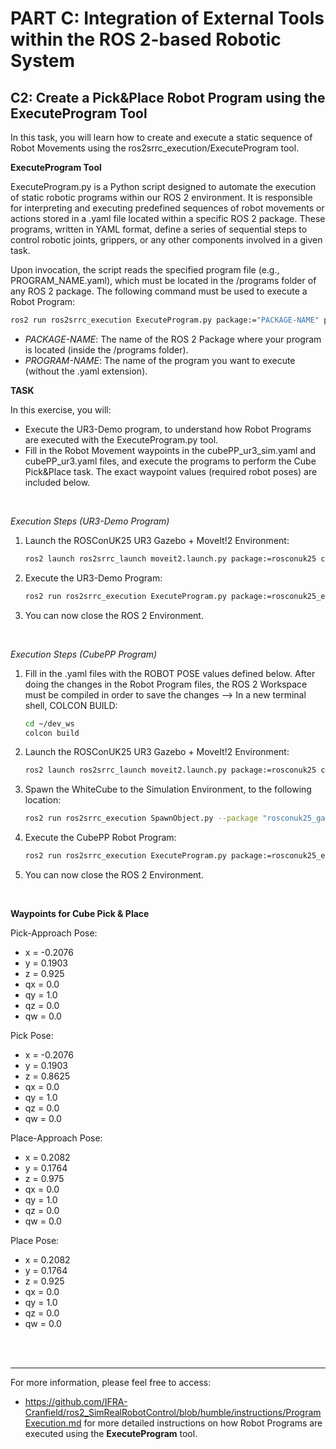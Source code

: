 # PART C: Integration of External Tools within the ROS 2-based Robotic System

## C2: Create a Pick&Place Robot Program using the ExecuteProgram Tool

In this task, you will learn how to create and execute a static sequence of Robot Movements using the ros2srrc_execution/ExecuteProgram tool.

__ExecuteProgram Tool__

ExecuteProgram.py is a Python script designed to automate the execution of static robotic programs within our ROS 2 environment. It is responsible for interpreting and executing predefined sequences of robot movements or actions stored in a .yaml file located within a specific ROS 2 package. These programs, written in YAML format, define a series of sequential steps to control robotic joints, grippers, or any other components involved in a given task.

Upon invocation, the script reads the specified program file (e.g., PROGRAM_NAME.yaml), which must be located in the /programs folder of any ROS 2 package. The following command must be used to execute a Robot Program:

```sh
ros2 run ros2srrc_execution ExecuteProgram.py package:="PACKAGE-NAME" program:="PROGRAM-NAME"
```

- _PACKAGE-NAME_: The name of the ROS 2 Package where your program is located (inside the /programs folder).
- _PROGRAM-NAME_: The name of the program you want to execute (without the .yaml extension).

__TASK__

In this exercise, you will:

- Execute the UR3-Demo program, to understand how Robot Programs are executed with the ExecuteProgram.py tool.
- Fill in the Robot Movement waypoints in the cubePP_ur3_sim.yaml and cubePP_ur3.yaml files, and execute the programs to perform the Cube Pick&Place task. The exact waypoint values (required robot poses) are included below.

</br>

_Execution Steps (UR3-Demo Program)_

1. Launch the ROSConUK25 UR3 Gazebo + MoveIt!2 Environment:
    ```sh
    ros2 launch ros2srrc_launch moveit2.launch.py package:=rosconuk25 config:=ur3_1  # UR3 Robot alone.
    ```

2. Execute the UR3-Demo Program:
    ```sh
    ros2 run ros2srrc_execution ExecuteProgram.py package:=rosconuk25_execution program:=ur3_demo
    ```

3. You can now close the ROS 2 Environment.

</br>

_Execution Steps (CubePP Program)_

1. Fill in the .yaml files with the ROBOT POSE values defined below. After doing the changes in the Robot Program files, the ROS 2 Workspace must be compiled in order to save the changes --> In a new terminal shell, COLCON BUILD:
    ```sh
    cd ~/dev_ws
    colcon build
    ```

2. Launch the ROSConUK25 UR3 Gazebo + MoveIt!2 Environment:
    ```sh
    ros2 launch ros2srrc_launch moveit2.launch.py package:=rosconuk25 config:=ur3_2  # UR3 + Robotiq HandE Gripper.
    ```

3. Spawn the WhiteCube to the Simulation Environment, to the following location:
    ```sh
    ros2 run ros2srrc_execution SpawnObject.py --package "rosconuk25_gazebo" --urdf "WhiteCube.urdf" --name "WhiteCube" --x -0.2076 --y 0.1903 --z 0.92
    ```

4. Execute the CubePP Robot Program:
    ```sh
    ros2 run ros2srrc_execution ExecuteProgram.py package:=rosconuk25_execution program:=cubePP_ur3_sim
    ```

5. You can now close the ROS 2 Environment.

</br>

__Waypoints for Cube Pick & Place__

Pick-Approach Pose:
- x = -0.2076
- y = 0.1903
- z = 0.925
- qx = 0.0
- qy = 1.0
- qz = 0.0
- qw = 0.0

Pick Pose:
- x = -0.2076
- y = 0.1903
- z = 0.8625
- qx = 0.0
- qy = 1.0
- qz = 0.0
- qw = 0.0

Place-Approach Pose:
- x = 0.2082
- y = 0.1764
- z = 0.975
- qx = 0.0
- qy = 1.0
- qz = 0.0
- qw = 0.0

Place Pose:
- x = 0.2082
- y = 0.1764
- z = 0.925
- qx = 0.0
- qy = 1.0
- qz = 0.0
- qw = 0.0

</br>
</br>

---

For more information, please feel free to access:
- https://github.com/IFRA-Cranfield/ros2_SimRealRobotControl/blob/humble/instructions/ProgramExecution.md for more detailed instructions on how Robot Programs are executed using the __ExecuteProgram__ tool.